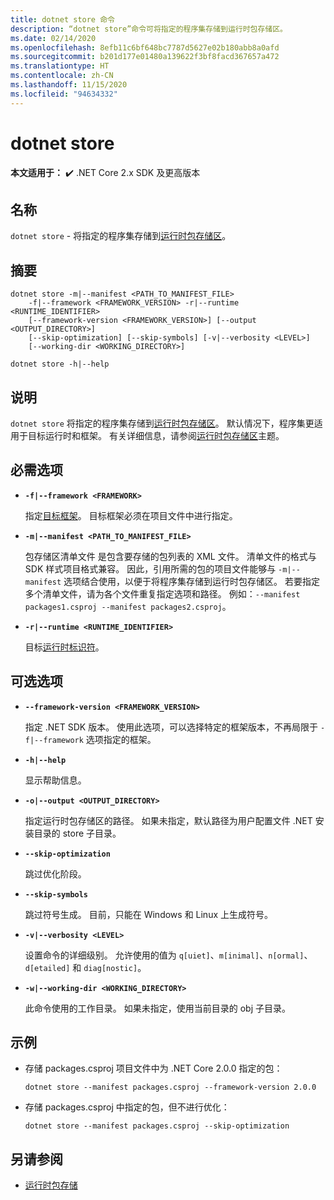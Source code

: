 ```yaml
---
title: dotnet store 命令
description: “dotnet store”命令可将指定的程序集存储到运行时包存储区。
ms.date: 02/14/2020
ms.openlocfilehash: 8efb11c6bf648bc7787d5627e02b180abb8a0afd
ms.sourcegitcommit: b201d177e01480a139622f3bf8facd367657a472
ms.translationtype: HT
ms.contentlocale: zh-CN
ms.lasthandoff: 11/15/2020
ms.locfileid: "94634332"
---
```

# <a name="dotnet-store"></a>dotnet store

**本文适用于：** ✔️ .NET Core 2.x SDK 及更高版本

## <a name="name"></a>名称

`dotnet store` - 将指定的程序集存储到[运行时包存储区](../deploying/runtime-store.md)。

## <a name="synopsis"></a>摘要

```dotnetcli
dotnet store -m|--manifest <PATH_TO_MANIFEST_FILE>
    -f|--framework <FRAMEWORK_VERSION> -r|--runtime <RUNTIME_IDENTIFIER>
    [--framework-version <FRAMEWORK_VERSION>] [--output <OUTPUT_DIRECTORY>]
    [--skip-optimization] [--skip-symbols] [-v|--verbosity <LEVEL>]
    [--working-dir <WORKING_DIRECTORY>]

dotnet store -h|--help
```

## <a name="description"></a>说明

`dotnet store` 将指定的程序集存储到[运行时包存储区](../deploying/runtime-store.md)。 默认情况下，程序集更适用于目标运行时和框架。 有关详细信息，请参阅[运行时包存储区](../deploying/runtime-store.md)主题。

## <a name="required-options"></a>必需选项

- **`-f|--framework <FRAMEWORK>`**

  指定[目标框架](../../standard/frameworks.md)。 目标框架必须在项目文件中进行指定。

- **`-m|--manifest <PATH_TO_MANIFEST_FILE>`**

  包存储区清单文件  是包含要存储的包列表的 XML 文件。 清单文件的格式与 SDK 样式项目格式兼容。 因此，引用所需的包的项目文件能够与 `-m|--manifest` 选项结合使用，以便于将程序集存储到运行时包存储区。 若要指定多个清单文件，请为各个文件重复指定选项和路径。 例如：`--manifest packages1.csproj --manifest packages2.csproj`。

- **`-r|--runtime <RUNTIME_IDENTIFIER>`**

  目标[运行时标识符](../rid-catalog.md)。

## <a name="optional-options"></a>可选选项

- **`--framework-version <FRAMEWORK_VERSION>`**

  指定 .NET SDK 版本。 使用此选项，可以选择特定的框架版本，不再局限于 `-f|--framework` 选项指定的框架。

- **`-h|--help`**

  显示帮助信息。

- **`-o|--output <OUTPUT_DIRECTORY>`**

  指定运行时包存储区的路径。 如果未指定，默认路径为用户配置文件 .NET 安装目录的 store 子目录。

- **`--skip-optimization`**

  跳过优化阶段。

- **`--skip-symbols`**

  跳过符号生成。 目前，只能在 Windows 和 Linux 上生成符号。

- **`-v|--verbosity <LEVEL>`**

  设置命令的详细级别。 允许使用的值为 `q[uiet]`、`m[inimal]`、`n[ormal]`、`d[etailed]` 和 `diag[nostic]`。

- **`-w|--working-dir <WORKING_DIRECTORY>`**

  此命令使用的工作目录。 如果未指定，使用当前目录的 obj  子目录。

## <a name="examples"></a>示例

- 存储 packages.csproj  项目文件中为 .NET Core 2.0.0 指定的包：

  ```dotnetcli
  dotnet store --manifest packages.csproj --framework-version 2.0.0
  ```

- 存储 packages.csproj  中指定的包，但不进行优化：

  ```dotnetcli
  dotnet store --manifest packages.csproj --skip-optimization
  ```

## <a name="see-also"></a>另请参阅

- [运行时包存储](../deploying/runtime-store.md)
